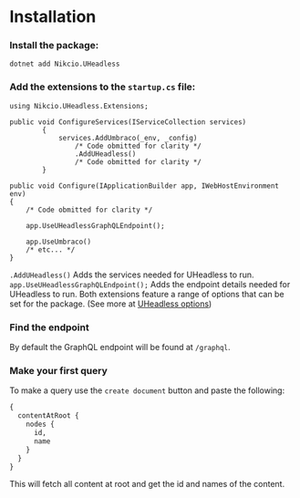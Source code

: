 # Installation

### Install the package:

```
dotnet add Nikcio.UHeadless
```

### Add the extensions to the `startup.cs` file:

```
using Nikcio.UHeadless.Extensions;

public void ConfigureServices(IServiceCollection services)
        {
            services.AddUmbraco(_env, _config)
                /* Code obmitted for clarity */
                .AddUHeadless()
                /* Code obmitted for clarity */
        }

public void Configure(IApplicationBuilder app, IWebHostEnvironment env)
{
    /* Code obmitted for clarity */

    app.UseUHeadlessGraphQLEndpoint();

    app.UseUmbraco()
    /* etc... */
}
```

`.AddUHeadless()` Adds the services needed for UHeadless to run.
`app.UseUHeadlessGraphQLEndpoint();` Adds the endpoint details needed for UHeadless to run.
Both extensions feature a range of options that can be set for the package. (See more at [UHeadless options](options.md))

### Find the endpoint

By default the GraphQL endpoint will be found at `/graphql`.

### Make your first query

To make a query use the `create document` button and paste the following:

```graphql
{
  contentAtRoot {
    nodes {
      id,
      name
    }
  }
}
```

This will fetch all content at root and get the id and names of the content.